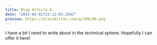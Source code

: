 ```yaml
---
title: Blog Article 6
date: "2015-05-01T22:12:03.284Z"
preview: https://placekitten.com/g/300/80.png
---
```



I have a bit I need to write about in the technical sphere. Hopefully I can offer it here!

